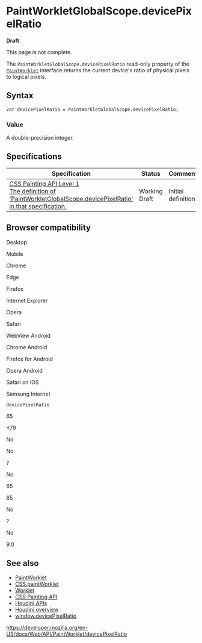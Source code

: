 # PaintWorkletGlobalScope.devicePixelRatio

**Draft**

This page is not complete.

The `PaintWorkletGlobalScope.devicePixelRatio` read-only property of the [`PaintWorklet`](../paintworklet) interface returns the current device's ratio of physical pixels to logical pixels.

## Syntax

    var devicePixelRatio = PaintWorkletGlobalScope.devicePixelRatio;

### Value

A double-precision integer.

## Specifications

<table><thead><tr class="header"><th>Specification</th><th>Status</th><th>Comment</th></tr></thead><tbody><tr class="odd"><td><a href="https://drafts.css-houdini.org/css-paint-api-1/#dom-paintworkletglobalscope-devicepixelratio">CSS Painting API Level 1<br />
<span class="small">The definition of 'PaintWorkletGlobalScope.devicePixelRatio' in that specification.</span></a></td><td><span class="spec-wd">Working Draft</span></td><td>Initial definition.</td></tr></tbody></table>

## Browser compatibility

Desktop

Mobile

Chrome

Edge

Firefox

Internet Explorer

Opera

Safari

WebView Android

Chrome Android

Firefox for Android

Opera Android

Safari on IOS

Samsung Internet

`devicePixelRatio`

65

≤79

No

No

?

No

65

65

No

?

No

9.0

## See also

- [PaintWorklet](../paintworklet)
- [CSS.paintWorklet](../css/paintworklet)
- [Worklet](../worklet)
- [CSS Painting API](../css_painting_api)
- [Houdini APIs](https://developer.mozilla.org/en-US/docs/Web/Houdini)
- [Houdini overview](https://developer.mozilla.org/en-US/docs/Web/Houdini/learn)
- [window.devicePixelRatio](../window/devicepixelratio)

<a href="https://developer.mozilla.org/en-US/docs/Web/API/PaintWorklet/devicePixelRatio" class="_attribution-link">https://developer.mozilla.org/en-US/docs/Web/API/PaintWorklet/devicePixelRatio</a>
